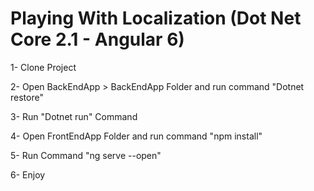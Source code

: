 # Playing With Localization (Dot Net Core 2.1 - Angular 6)

1- Clone Project

2- Open BackEndApp > BackEndApp Folder and run command
  "Dotnet restore"

3- Run "Dotnet run" Command

4- Open FrontEndApp Folder and run command
  "npm install"

5- Run Command "ng serve --open"

6- Enjoy
